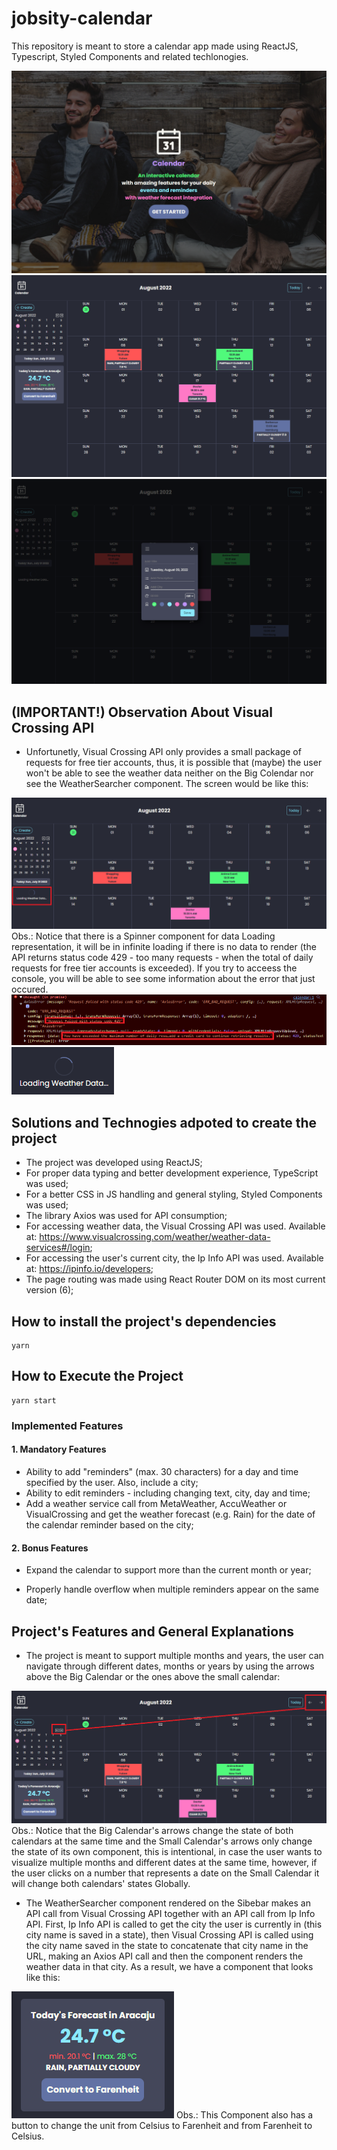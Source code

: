 <h1>jobsity-calendar</h1>

This repository is meant to store a calendar app made using ReactJS, Typescript, Styled Components and related techlonogies.

<img src="public/images/cover.png"/>
<img src="public/images/calendar.png"/>
<img src="public/images/events-modal.png"/>

<h2>(IMPORTANT!) Observation About Visual Crossing API</h2>

- Unfortunetly, Visual Crossing API only provides a small package of requests for free tier accounts, thus, it is possible that (maybe) the user won't be able to see the weather data neither on the Big Colendar nor see the WeatherSearcher component. The screen would be like this:
<img src="public/images/status429.png"/>
Obs.: Notice that there is a Spinner component for data Loading representation, it will be in infinite loading if there is no data to render (the API returns status code 429 - too many requests - when the total of daily requests for free tier accounts is exceeded). If you try to acceess the console, you will be able to see some information about the error that just occured.
<img src="public/images/error.png"/>
<img src="public/images/infinite-loading.png"/>

<h2>Solutions and Technogies adpoted to create the project</h2>

- The project was developed using ReactJS;
- For proper data typing and better development experience, TypeScript was used;
- For a better CSS in JS handling and general styling, Styled Components was used;
- The library Axios was used for API consumption;
- For accessing weather data, the Visual Crossing API was used. Available at: https://www.visualcrossing.com/weather/weather-data-services#/login;
- For accessing the user's current city, the Ip Info API was used. Available at: https://ipinfo.io/developers;
- The page routing was made using React Router DOM on its most current version (6);

<h2>How to install the project's dependencies</h2>

```
yarn
```

<h2>How to Execute the Project</h2>

```
yarn start
```

<h3>Implemented Features</h3>

<h4>1. Mandatory Features</h4>

- Ability to add "reminders" (max. 30 characters) for a day and time specified by the user. Also, include a city;
- Ability to edit reminders - including changing text, city, day and time;
- Add a weather service call from MetaWeather, AccuWeather or VisualCrossing and get the weather forecast (e.g. Rain) for the date of the calendar reminder based on the city;

<h4>2. Bonus Features</h3>

- Expand the calendar to support more than the current month or year;

- Properly handle overflow when multiple reminders appear on the same date;

<h2>Project's Features and General Explanations</h2>

- The project is meant to support multiple months and years, the user can navigate through different dates, months or years by using the arrows above the Big Calendar or the ones above the small calendar:
<img src="public/images/arrow-explanation.png"/>
Obs.: Notice that the Big Calendar's arrows change the state of both calendars at the same time and the Small Calendar's arrows only change the state of its own component, this is intentional, in case the user wants to visualize multiple months and different dates at the same time, however, if the user clicks on a number that represents a date on the Small Calendar it will change both calendars' states Globally.

- The WeatherSearcher component rendered on the Sibebar makes an API call from Visual Crossing API together with an API call from Ip Info API. First, Ip Info API is called to get the city the user is currently in (this city name is saved in a state), then Visual Crossing API is called using the city name saved in the state to concatenate that city name in the URL, making an Axios API call and then the component renders the weather data in that city. As a result, we have a component that looks like this:
<img src="public/images/weather-searcher.png"/>
Obs.: This Component also has a button to change the unit from Celsius to Farenheit and from Farenheit to Celsius.

